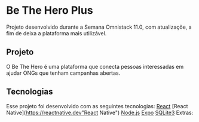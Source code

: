 # Be The Hero Plus
Projeto desenvolvido durante a Semana Omnistack 11.0, com atualizaçõe, a fim de deixa a plataforma mais utilizável.

## Projeto

O Be The Hero é uma plataforma que conecta pessoas interessadas em ajudar ONGs que tenham  campanhas abertas.

## Tecnologias
Esse projeto foi desenvolvido com as seguintes tecnologias:
[React](https://reactjs.org"React")
[React Native](https://reactnative.dev"React Native")
[Node.js](https://nodejs.org"Node.js")
[Expo](https://expo.io"Node.js")
[SQLite3](http:///www.sqlite.org"SQLite3")
Extras:
